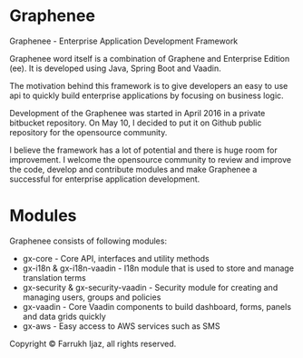# Graphenee
Graphenee - Enterprise Application Development Framework

Graphenee word itself is a combination of Graphene and Enterprise Edition (ee). It is developed using Java, Spring Boot and Vaadin.

The motivation behind this framework is to give developers an easy to use api to quickly build enterprise applications by focusing on business logic.

Development of the Graphenee was started in April 2016 in a private bitbucket repository. On May 10, I decided to put it on Github public repository for the opensource community.

I believe the framework has a lot of potential and there is huge room for improvement. I welcome the opensource community to review and improve the code, develop and contribute modules and make Graphenee a successful for enterprise application development.

# Modules
Graphenee consists of following modules:
* gx-core - Core API, interfaces and utility methods
* gx-i18n & gx-i18n-vaadin - I18n module that is used to store and manage translation terms
* gx-security & gx-security-vaadin - Security module for creating and managing users, groups and policies
* gx-vaadin - Core Vaadin components to build dashboard, forms, panels and data grids quickly
* gx-aws - Easy access to AWS services such as SMS

Copyright &copy; Farrukh Ijaz, all rights reserved.
